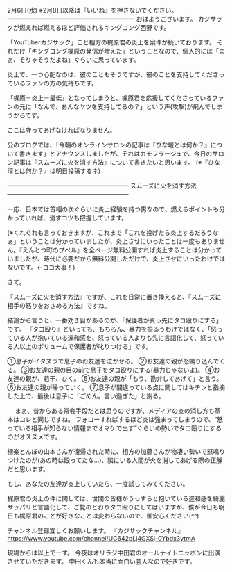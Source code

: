 2月6日(水) ※2月8日以降は『いいね』を押さないでください。
━━━━━━━━━━━━━━━━━━━━━
おはようございます。
カジサックが燃えれば燃えるほど評価されるキングコング西野です。

「YouTuberカジサック」こと相方の梶原君の炎上を案件が続いております。
それだけ「キングコング梶原の発信が増えた」ということなので、個人的には「まぁ、そりゃそうだよね」ぐらいに思っています。

炎上で、一つ心配なのは、彼のこともそうですが、彼のことを支持してくださっているファンの方の気持ちです。

「梶原＝炎上＝最低」となってしまうと、梶原君を応援してくださっているファンの元に「なんで、あんなヤツを支持してるの？」という声(攻撃)が飛んでしまうからです。

ここは守ってあげなければなりません。

公のブログでは、「今朝のオンラインサロンの記事は『ひな壇とは何か？』について書きます」とアナウンスしましたが、それはカモフラージュで、今日のサロン記事は『スムーズに火を消す方法』について書きたいと思います。
(※『ひな壇とは何か？』は明日投稿するネ)

━━━━━━━━━━━━━━━━━━━━
スムーズに火を消す方法
━━━━━━━━━━━━━━━━━━━━

一応、日本では首相の次ぐらいに炎上経験を持つ男なので、燃えるポイントも分かっていれば、消すコツも把握しています。

(※くれぐれも言っておきますが、これまで「これを投げたら炎上するだろうなぁ」ということは分かっていましたが、炎上させにいったことは一度もありません。『えんとつ町のプペル』を全ページ無料公開すれば炎上することは分かっていましたが、時代に必要だから無料公開しただけで、炎上させにいったわけではないです。←ココ大事！)

さて。

『スムーズに火を消す方法』ですが、これを日常に置き換えると、『スムーズに相手の怒りをおさめる方法』ですね。

結論から言うと、一番効き目があるのが、「保護者が真っ先にタコ殴りにする」です。
『タコ殴り』といっても、もちろん、暴力を振るうわけではなく、「怒っている人が抱いている違和感を、怒っている人よりも先に言語化して、怒っている人以上のボリュームで保護者が叱りつける」です。

①息子がイタズラで息子のお友達を泣かせる。
②お友達の親が怒鳴り込んでくる。
③お友達の親の目の前で息子をタコ殴りにする(暴力じゃないよ)。
④お友達の親が、若干、ひく。
⑤お友達の親が「もう、勘弁してあげて」と言う。
⑥お友達の親が帰っていく。
⑦息子が間違っている点に関してはキチンと指摘した上で、最後は息子に「ごめん。言い過ぎた」と謝る。

　
まぁ、昔からある常套手段だとは思うのですが、メディアの炎の消し方も基本はコレと同じですね。
フォローすればするほど炎は強まってしまうので、“怒っている相手が知らない情報までオマケで出す”ぐらいの勢いでタコ殴りにするのがオススメです。

極楽とんぼの山本さんが復帰された時に、相方の加藤さんが物凄い勢いで怒鳴りつけたのが(あの時は殴ってたな…)、隣にいる人間が火を消してあげる際の正解だと思います。

もし、あなたの友達が炎上していたら、一度試してみてください。

梶原君の炎上の件に関しては、世間の皆様がうっすらと抱いている違和感を綺麗サッパリと言語化して、ご覧のとおりタコ殴りにしてはいますが、僕が今日も明日も梶原君のことが好きなことは変わらないので、御安心ください(*^^*)

チャンネル登録宜しくお願いします。
『カジサックチャンネル』
https://www.youtube.com/channel/UC642pLj4GXSj-0Ybdx3ytmA

現場からは以上でーす。
今夜はオリラジ中田君のオールナイトニッポンに出演させていただきます。
中田くんも本当に面白い芸人なので好きです。
